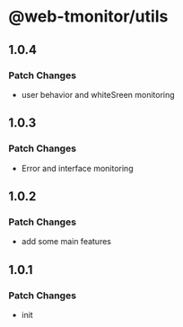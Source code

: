 # @web-tmonitor/utils

## 1.0.4

### Patch Changes

- user behavior and whiteSreen monitoring

## 1.0.3

### Patch Changes

- Error and interface monitoring

## 1.0.2

### Patch Changes

- add some main features

## 1.0.1

### Patch Changes

- init
